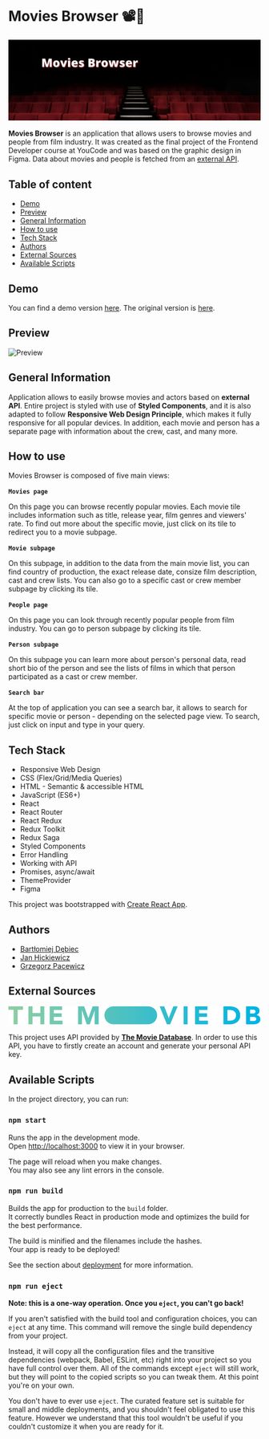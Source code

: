 # Movies Browser 📽️🍿

![headline.png](/headline.png)

**Movies Browser** is an application that allows users to browse movies and people from film industry. It was created as the final project of the Frontend Developer course at YouCode and was based on the graphic design in Figma. Data about movies and people is fetched from an [external API](https://www.themoviedb.org/).

## Table of content

- [Demo](#demo)
- [Preview](#preview)
- [General Information](#general-information)
- [How to use](#how-to-use)
- [Tech Stack](#tech-stack)
- [Authors](#authors)
- [External Sources](#external-sources)
- [Available Scripts](#available-scripts)

## Demo

You can find a demo version [here](https://grzegorzpacewicz.github.io/movies-browser/).
The original version is [here](https://greedychicken.github.io/movies-browser).

## Preview

![Preview](/Preview.gif)

## General Information

Application allows to easily browse movies and actors based on **external API**. Entire project is styled with use of **Styled Components**, and it is also adapted to follow **Responsive Web Design Principle**, which makes it fully responsive for all popular devices. In addition, each movie and person has a separate page with information about the crew, cast, and many more.

## How to use

Movies Browser is composed of five main views:

**`Movies page`**

On this page you can browse recently popular movies. Each movie tile includes information such as title, release year, film genres and viewers' rate. To find out more about the specific movie, just click on its tile to redirect you to a movie subpage.

**`Movie subpage`**

On this subpage, in addition to the data from the main movie list, you can find country of production, the exact release date, consize film description, cast and crew lists. You can also go to a specific cast or crew member subpage by clicking its tile.

**`People page`**

On this page you can look through recently popular people from film industry. You can go to person subpage by clicking its tile.

**`Person subpage`**

On this subpage you can learn more about person's personal data, read short bio of the person and see the lists of films in which that person participated as a cast or crew member.

**`Search bar`**

At the top of application you can see a search bar, it allows to search for specific movie or person - depending on the selected page view. To search, just click on input and type in your query.

## Tech Stack

- Responsive Web Design
- CSS (Flex/Grid/Media Queries)
- HTML - Semantic & accessible HTML
- JavaScript (ES6+)
- React
- React Router
- React Redux
- Redux Toolkit
- Redux Saga
- Styled Components
- Error Handling
- Working with API
- Promises, async/await
- ThemeProvider
- Figma

This project was bootstrapped with [Create React App](https://github.com/facebook/create-react-app).

## Authors

- [Bartłomiej Dębiec](https://github.com/bartekdbc)
- [Jan Hickiewicz](https://github.com/greedyChicken)
- [Grzegorz Pacewicz](https://github.com/GrzegorzPacewicz)

## External Sources

[![tmdb.svg](/src/common/images/tmdb.svg)](https://www.themoviedb.org/)

This project uses API provided by [**The Movie Database**](https://www.themoviedb.org/). In order to use this API, you have to firstly create an account and generate your personal API key.

## Available Scripts

In the project directory, you can run:

### `npm start`

Runs the app in the development mode.\
Open [http://localhost:3000](http://localhost:3000) to view it in your browser.

The page will reload when you make changes.\
You may also see any lint errors in the console.

### `npm run build`

Builds the app for production to the `build` folder.\
It correctly bundles React in production mode and optimizes the build for the best performance.

The build is minified and the filenames include the hashes.\
Your app is ready to be deployed!

See the section about [deployment](https://facebook.github.io/create-react-app/docs/deployment) for more information.

### `npm run eject`

**Note: this is a one-way operation. Once you `eject`, you can't go back!**

If you aren't satisfied with the build tool and configuration choices, you can `eject` at any time. This command will remove the single build dependency from your project.

Instead, it will copy all the configuration files and the transitive dependencies (webpack, Babel, ESLint, etc) right into your project so you have full control over them. All of the commands except `eject` will still work, but they will point to the copied scripts so you can tweak them. At this point you're on your own.

You don't have to ever use `eject`. The curated feature set is suitable for small and middle deployments, and you shouldn't feel obligated to use this feature. However we understand that this tool wouldn't be useful if you couldn't customize it when you are ready for it.
